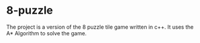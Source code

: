 8-puzzle
========

The project is a version of the 8 puzzle tile game written in c++. It uses the A* Algorithm to solve the game.